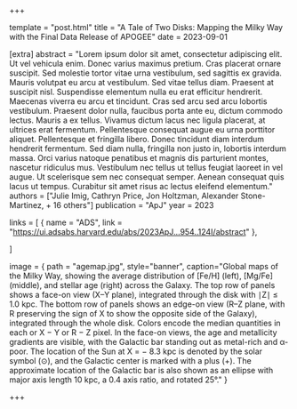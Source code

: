 +++

template = "post.html"
title = "A Tale of Two Disks: Mapping the Milky Way with the Final Data Release of APOGEE"
date = 2023-09-01

[extra]
abstract = "Lorem ipsum dolor sit amet, consectetur adipiscing elit. Ut vel vehicula enim. Donec varius maximus pretium. Cras placerat ornare suscipit. Sed molestie tortor vitae urna vestibulum, sed sagittis ex gravida. Mauris volutpat eu arcu at vestibulum. Sed vitae tellus diam. Praesent at suscipit nisl. Suspendisse elementum nulla eu erat efficitur hendrerit. Maecenas viverra eu arcu et tincidunt. Cras sed arcu sed arcu lobortis vestibulum. Praesent dolor nulla, faucibus porta ante eu, dictum commodo lectus. Mauris a ex tellus. Vivamus dictum lacus nec ligula placerat, at ultrices erat fermentum. Pellentesque consequat augue eu urna porttitor aliquet. Pellentesque et fringilla libero. Donec tincidunt diam interdum hendrerit fermentum. Sed diam nulla, fringilla non justo in, lobortis interdum massa. Orci varius natoque penatibus et magnis dis parturient montes, nascetur ridiculus mus. Vestibulum nec tellus ut tellus feugiat laoreet in vel augue. Ut scelerisque sem nec consequat semper. Aenean consequat quis lacus ut tempus. Curabitur sit amet risus ac lectus eleifend elementum."
authors = ["Julie Imig, Cathryn Price, Jon Holtzman, Alexander Stone-Martinez, + 16 others"]
publication = "ApJ" 
year = 2023

links = [
    { name = "ADS", link = "https://ui.adsabs.harvard.edu/abs/2023ApJ...954..124I/abstract" },

]

image = { path = "agemap.jpg", style="banner", caption="Global maps of the Milky Way, showing the average distribution of [Fe/H] (left), [Mg/Fe] (middle), and stellar age (right) across the Galaxy. The top row of panels shows a face-on view (X–Y plane), integrated through the disk with ∣Z∣ ≤ 1.0 kpc. The bottom row of panels shows an edge-on view (R–Z plane, with R preserving the sign of X to show the opposite side of the Galaxy), integrated through the whole disk. Colors encode the median quantities in each or X − Y or R − Z pixel. In the face-on views, the age and metallicity gradients are visible, with the Galactic bar standing out as metal-rich and α-poor. The location of the Sun at X = − 8.3 kpc is denoted by the solar symbol (⊙), and the Galactic center is marked with a plus (+). The approximate location of the Galactic bar is also shown as an ellipse with major axis length 10 kpc, a 0.4 axis ratio, and rotated 25°." }

+++

